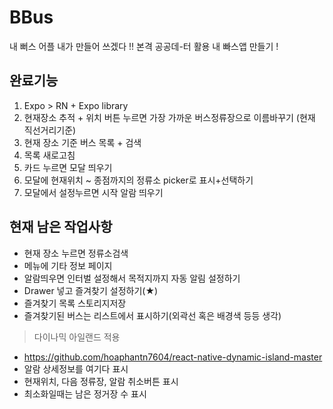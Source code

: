 # BBus
내 뻐스 어플 내가 만들어 쓰겠다 !!
본격 공공데-터 활용 내 빠스앱 만들기 !

## 완료기능
1. Expo > RN + Expo library
2. 현재장소 추적 + 위치 버튼 누르면 가장 가까운 버스정류장으로 이름바꾸기 (현재 직선거리기준)
3. 현재 장소 기준 버스 목록 + 검색
4. 목록 새로고침
5. 카드 누르면 모달 띄우기
6. 모달에 현재위치 ~ 종점까지의 정류소 picker로 표시+선택하기
7. 모달에서 설정누르면 시작 알람 띄우기
## 현재 남은 작업사항<br>
- 현재 장소 누르면 정류소검색
- 메뉴에 기타 정보 페이지
- 알람띄우면 인터벌 설정해서 목적지까지 자동 알림 설정하기<br>
- Drawer 넣고 즐겨찾기 설정하기(★)
- 즐겨찾기 목록 스토리지저장
- 즐겨찾기된 버스는 리스트에서 표시하기(외곽선 혹은 배경색 등등 생각)
> 다이나믹 아일랜드 적용
- https://github.com/hoaphantn7604/react-native-dynamic-island-master<br>
- 알람 상세정보를 여기다 표시
- 현재위치, 다음 정류장, 알람 취소버튼 표시
- 최소화일때는 남은 정거장 수 표시
